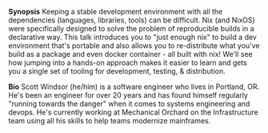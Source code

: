 **Synopsis**
Keeping a stable development environment with all the dependencies (languages, libraries, tools) can be difficult. Nix (and NixOS) were specifically designed to solve the problem of reproducible builds in a declarative way. This talk introduces you to "just enough nix" to build a dev environment that's portable and also allows you to re-distribute what you've build as a package and even docker container - all built with nix! We'll see how jumping into a hands-on approach makes it easier to learn and gets you a single set of tooling for development, testing, & distribution.

**Bio**
Scott Windsor (he/him) is a software engineer who lives in Portland, OR. He's been an engineer for over 20 years and has found himself regularly "running towards the danger" when it comes to systems engineering and devops. He's currently working at Mechanical Orchard on the Infrastructure team using all his skills to help teams modernize mainframes.
